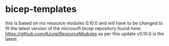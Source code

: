 # bicep-templates

this is based on ms resource modules 0.10.0 and will have to be changed to fit the latest version of the microsoft bicep repository found here: https://github.com/Azure/ResourceModules
as per this update v0.10.0 is the latest
